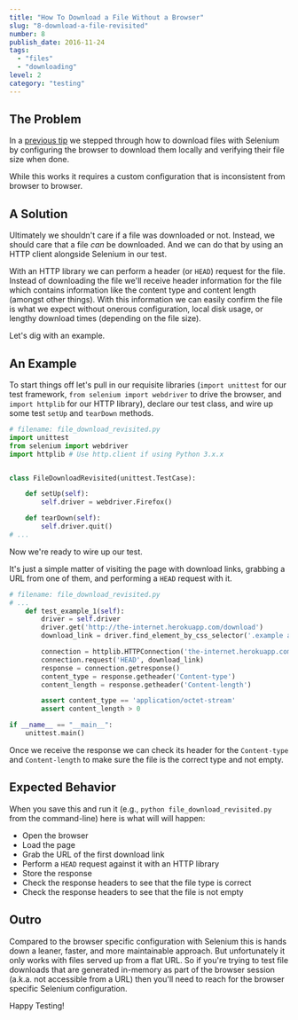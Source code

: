 ```yaml
---
title: "How To Download a File Without a Browser"
slug: "8-download-a-file-revisited"
number: 8
publish_date: 2016-11-24
tags:
  - "files"
  - "downloading"
level: 2
category: "testing"
---
```


## The Problem

In a [previous tip](/tips/2-download-a-file) we stepped through how to download files with Selenium by configuring the browser to download them locally and verifying their file size when done.

While this works it requires a custom configuration that is inconsistent from browser to browser.

## A Solution

Ultimately we shouldn't care if a file was downloaded or not. Instead, we should care that a file _can_ be downloaded. And we can do that by using an HTTP client alongside Selenium in our test.

With an HTTP library we can perform a header (or `HEAD`) request for the file. Instead of downloading the file we'll receive header information for the file which contains information like the content type and content length (amongst other things). With this information we can easily confirm the file is what we expect without onerous configuration, local disk usage, or lengthy download times (depending on the file size).

Let's dig with an example.

## An Example

To start things off let's pull in our requisite libraries (`import unittest` for our test framework, `from selenium import webdriver` to drive the browser, and `import httplib` for our HTTP library), declare our test class, and wire up some test `setUp` and `tearDown` methods.

```python
# filename: file_download_revisited.py
import unittest
from selenium import webdriver
import httplib # Use http.client if using Python 3.x.x


class FileDownloadRevisited(unittest.TestCase):

    def setUp(self):
        self.driver = webdriver.Firefox()

    def tearDown(self):
        self.driver.quit()
# ...
```

Now we're ready to wire up our test.

It's just a simple matter of visiting the page with download links, grabbing a URL from one of them, and performing a `HEAD` request with it.

```python
# filename: file_download_revisited.py
# ...
    def test_example_1(self):
        driver = self.driver
        driver.get('http://the-internet.herokuapp.com/download')
        download_link = driver.find_element_by_css_selector('.example a').get_attribute('href')

        connection = httplib.HTTPConnection('the-internet.herokuapp.com')
        connection.request('HEAD', download_link)
        response = connection.getresponse()
        content_type = response.getheader('Content-type')
        content_length = response.getheader('Content-length')

        assert content_type == 'application/octet-stream'
        assert content_length > 0

if __name__ == "__main__":
    unittest.main()
```

Once we receive the response we can check its header for the `Content-type` and `Content-length` to make sure the file is the correct type and not empty.

## Expected Behavior

When you save this and run it (e.g., `python file_download_revisited.py` from the command-line) here is what will will happen:

+ Open the browser
+ Load the page
+ Grab the URL of the first download link
+ Perform a `HEAD` request against it with an HTTP library
+ Store the response
+ Check the response headers to see that the file type is correct
+ Check the response headers to see that the file is not empty

## Outro

Compared to the browser specific configuration with Selenium this is hands down a leaner, faster, and more maintainable approach. But unfortunately it only works with files served up from a flat URL. So if you're trying to test file downloads that are generated in-memory as part of the browser session (a.k.a. not accessible from a URL) then you'll need to reach for the browser specific Selenium configuration.

Happy Testing!
